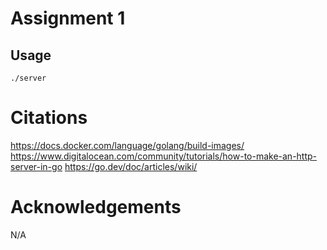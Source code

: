 # Assignment 1
## Usage ##
```./server ```
# Citations #
https://docs.docker.com/language/golang/build-images/
https://www.digitalocean.com/community/tutorials/how-to-make-an-http-server-in-go
https://go.dev/doc/articles/wiki/
# Acknowledgements #
N/A